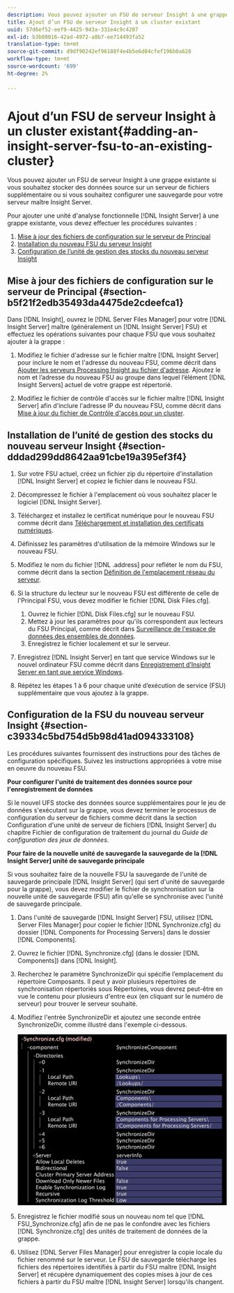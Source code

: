 ```yaml
---
description: Vous pouvez ajouter un FSU de serveur Insight à une grappe existante si vous souhaitez stocker des données source sur un serveur de fichiers supplémentaire ou si vous souhaitez configurer une sauvegarde pour votre serveur maître Insight Server.
title: Ajout d’un FSU de serveur Insight à un cluster existant
uuid: 57d6ef52-eef9-4425-943a-331e4c9c4207
exl-id: b3b08016-42ad-4972-a8b7-ee714493fa52
translation-type: tm+mt
source-git-commit: d9df90242ef96188f4e4b5e6d04cfef196b0a628
workflow-type: tm+mt
source-wordcount: '699'
ht-degree: 2%

---
```


# Ajout d’un FSU de serveur Insight à un cluster existant{#adding-an-insight-server-fsu-to-an-existing-cluster}

Vous pouvez ajouter un FSU de serveur Insight à une grappe existante si vous souhaitez stocker des données source sur un serveur de fichiers supplémentaire ou si vous souhaitez configurer une sauvegarde pour votre serveur maître Insight Server.

Pour ajouter une unité d&#39;analyse fonctionnelle [!DNL Insight Server] à une grappe existante, vous devez effectuer les procédures suivantes :

1. [Mise à jour des fichiers de configuration sur le serveur de Principal](../../../../../home/c-inst-svr/c-install-ins-svr/c-ins-svr-clstrs/c-add-ins-svrs-ex-clstr/c-add-fsu-ex-clstr.md#section-b5f21f2edb35493da4475de2cdeefca1)
1. [Installation du nouveau FSU du serveur Insight](../../../../../home/c-inst-svr/c-install-ins-svr/c-ins-svr-clstrs/c-add-ins-svrs-ex-clstr/c-add-fsu-ex-clstr.md#section-dddad299dd8642aa91cbe19a395ef3f4)
1. [Configuration de l’unité de gestion des stocks du nouveau serveur Insight](../../../../../home/c-inst-svr/c-install-ins-svr/c-ins-svr-clstrs/c-add-ins-svrs-ex-clstr/c-add-fsu-ex-clstr.md#section-c39334c5bd754d5b98d41ad094333108)

## Mise à jour des fichiers de configuration sur le serveur de Principal {#section-b5f21f2edb35493da4475de2cdeefca1}

Dans [!DNL Insight], ouvrez le [!DNL Server Files Manager] pour votre [!DNL Insight Server] maître (généralement un [!DNL Insight Server] FSU) et effectuez les opérations suivantes pour chaque FSU que vous souhaitez ajouter à la grappe :

1. Modifiez le fichier d&#39;adresse sur le fichier maître [!DNL Insight Server] pour inclure le nom et l&#39;adresse du nouveau FSU, comme décrit dans [Ajouter les serveurs Processing Insight au fichier d&#39;adresse](../../../../../home/c-inst-svr/c-install-ins-svr/c-ins-svr-clstrs/c-inst-ins-svr-clstr/c-inst-proc-clstr/c-config-mstr-ins-svr-clstr.md#section-2fe5298180164e8dbaa59ea6b6ff682d). Ajoutez le nom et l’adresse du nouveau FSU au groupe dans lequel l’élément [!DNL Insight Servers] actuel de votre grappe est répertorié.

1. Modifiez le fichier de contrôle d&#39;accès sur le fichier maître [!DNL Insight Server] afin d&#39;inclure l&#39;adresse IP du nouveau FSU, comme décrit dans [Mise à jour du fichier de Contrôle d&#39;accès pour un cluster](../../../../../home/c-inst-svr/c-install-ins-svr/c-ins-svr-clstrs/c-inst-ins-svr-clstr/c-inst-proc-clstr/c-config-mstr-ins-svr-clstr.md#section-fce1367d92a445168c35e9ca506e7d6b).

## Installation de l’unité de gestion des stocks du nouveau serveur Insight {#section-dddad299dd8642aa91cbe19a395ef3f4}

1. Sur votre FSU actuel, créez un fichier zip du répertoire d&#39;installation [!DNL Insight Server] et copiez le fichier dans le nouveau FSU.
1. Décompressez le fichier à l&#39;emplacement où vous souhaitez placer le logiciel [!DNL Insight Server].
1. Téléchargez et installez le certificat numérique pour le nouveau FSU comme décrit dans [Téléchargement et installation des certificats numériques](../../../../../home/c-inst-svr/c-install-ins-svr/t-install-proc-inst-svr-dpu/c-dnld-dgtl-cert/c-dnld-dgtl-cert.md#concept-4f79c240492f4e52b6375b4b3bbefa17).
1. Définissez les paramètres d&#39;utilisation de la mémoire Windows sur le nouveau FSU.
1. Modifiez le nom du fichier [!DNL .address] pour refléter le nom du FSU, comme décrit dans la section [Définition de l&#39;emplacement réseau du serveur](../../../../../home/c-inst-svr/c-install-ins-svr/t-install-proc-inst-svr-dpu/c-svrs-ntwk-loc/c-svrs-ntwk-loc.md#concept-87dd2aa3448c415ca1285bc445a8c649).

1. Si la structure du lecteur sur le nouveau FSU est différente de celle de l&#39;Principal FSU, vous devez modifier le fichier [!DNL Disk Files.cfg].

   1. Ouvrez le fichier [!DNL Disk Files.cfg] sur le nouveau FSU.
   1. Mettez à jour les paramètres pour qu&#39;ils correspondent aux lecteurs du FSU Principal, comme décrit dans [Surveillance de l&#39;espace de données des ensembles de données](../../../../../home/c-inst-svr/c-admin-inst-svr/c-mntr-disk-spc/t-mntr-dtst-data-spc.md#task-6223fa2c718845678824a0a96df96a03).
   1. Enregistrez le fichier localement et sur le serveur.

1. Enregistrez [!DNL Insight Server] en tant que service Windows sur le nouvel ordinateur FSU comme décrit dans [Enregistrement d’Insight Server en tant que service Windows](../../../../../home/c-inst-svr/c-install-ins-svr/t-install-proc-inst-svr-dpu/c-reg-wdws-svc.md#concept-f2c7aa891d544a2595aa01d0d796a540).

1. Répétez les étapes 1 à 6 pour chaque unité d’exécution de service (FSU) supplémentaire que vous ajoutez à la grappe.

## Configuration de la FSU du nouveau serveur Insight {#section-c39334c5bd754d5b98d41ad094333108}

Les procédures suivantes fournissent des instructions pour des tâches de configuration spécifiques. Suivez les instructions appropriées à votre mise en oeuvre du nouveau FSU.

**Pour configurer l&#39;unité de traitement des données source pour l&#39;enregistrement de données**

Si le nouvel UFS stocke des données source supplémentaires pour le jeu de données s&#39;exécutant sur la grappe, vous devez terminer le processus de configuration du serveur de fichiers comme décrit dans la section Configuration d&#39;une unité de serveur de fichiers [!DNL Insight Server] du chapitre Fichier de configuration de traitement du journal du *Guide de configuration des jeux de données*.

**Pour faire de la nouvelle unité de sauvegarde la sauvegarde de la  [!DNL Insight Server] unité de sauvegarde principale**

Si vous souhaitez faire de la nouvelle FSU la sauvegarde de l&#39;unité de sauvegarde principale [!DNL Insight Server] (qui sert d&#39;unité de sauvegarde pour la grappe), vous devez modifier le fichier de synchronisation sur la nouvelle unité de sauvegarde (FSU) afin qu&#39;elle se synchronise avec l&#39;unité de sauvegarde principale.

1. Dans l&#39;unité de sauvegarde [!DNL Insight Server] FSU, utilisez [!DNL Server Files Manager] pour copier le fichier [!DNL Synchronize.cfg] du dossier [!DNL Components for Processing Servers] dans le dossier [!DNL Components].

1. Ouvrez le fichier [!DNL Synchronize.cfg] (dans le dossier [!DNL Components]) dans [!DNL Insight].

1. Recherchez le paramètre SynchronizeDir qui spécifie l’emplacement du répertoire Composants. Il peut y avoir plusieurs répertoires de synchronisation répertoriés sous Répertoires, vous devrez peut-être en vue le contenu pour plusieurs d&#39;entre eux (en cliquant sur le numéro de serveur) pour trouver le serveur souhaité.
1. Modifiez l&#39;entrée SynchronizeDir et ajoutez une seconde entrée SynchronizeDir, comme illustré dans l&#39;exemple ci-dessous.

   ![](assets/cfg_cluster_SynchronizeDirEditComponents.png)

1. Enregistrez le fichier modifié sous un nouveau nom tel que [!DNL FSU_Synchronize.cfg] afin de ne pas le confondre avec les fichiers [!DNL Synchronize.cfg] des unités de traitement de données de la grappe.

1. Utilisez [!DNL Server Files Manager] pour enregistrer la copie locale du fichier renommé sur le serveur. Le FSU de sauvegarde télécharge les fichiers des répertoires identifiés à partir du FSU maître [!DNL Insight Server] et récupère dynamiquement des copies mises à jour de ces fichiers à partir du FSU maître [!DNL Insight Server] lorsqu&#39;ils changent.
